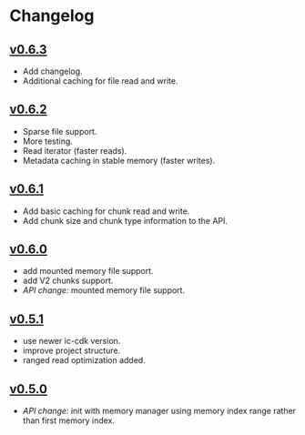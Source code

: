 # Changelog


## [v0.6.3]

- Add changelog.
- Additional caching for file read and write.

## [v0.6.2]

- Sparse file support.
- More testing.
- Read iterator (faster reads).
- Metadata caching in stable memory (faster writes).

## [v0.6.1]

- Add basic caching for chunk read and write.
- Add chunk size and chunk type information to the API.

## [v0.6.0]

- add mounted memory file support.
- add V2 chunks support.
- *API change:* mounted memory file support.


## [v0.5.1]

- use newer ic-cdk version.
- improve project structure.
- ranged read optimization added.

## [v0.5.0]

- *API change:* init with memory manager using memory index range rather than first memory index.


[unreleased]: https://github.com/wasm-forge/stable-fs/compare/v0.6.3...main
[v0.6.3]: https://github.com/wasm-forge/stable-fs/compare/v0.6.2...v0.6.3
[v0.6.2]: https://github.com/wasm-forge/stable-fs/compare/v0.6.1...v0.6.2
[v0.6.1]: https://github.com/wasm-forge/stable-fs/compare/v0.6.0...v0.6.1
[v0.6.0]: https://github.com/wasm-forge/stable-fs/compare/v0.5.1...v0.6.0
[v0.5.1]: https://github.com/wasm-forge/stable-fs/compare/v0.5.0...v0.5.1
[v0.5.0]: https://github.com/wasm-forge/stable-fs/compare/v0.4.0...v0.5.0

